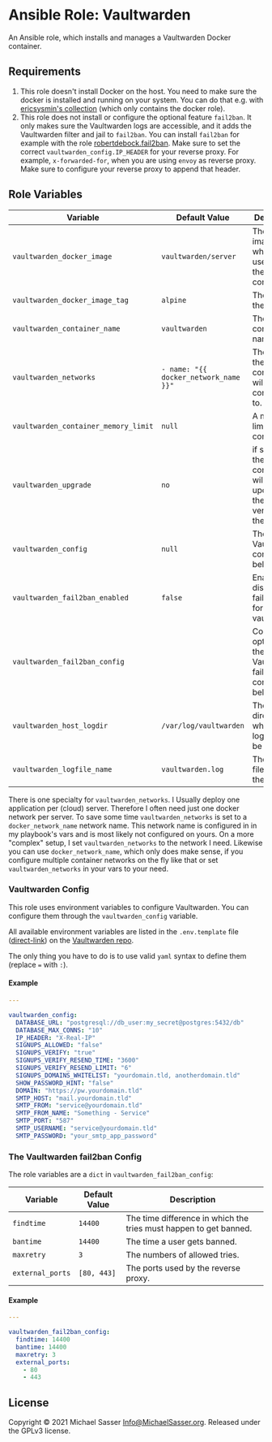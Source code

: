# Ansible Role: Vaultwarden

An Ansible role, which installs and manages a Vaultwarden Docker container.

## Requirements

1. This role doesn't install Docker on the host. You need to make sure the docker
   is installed and running on your system. You can do that e.g. with 
   [ericsysmin's collection](https://galaxy.ansible.com/ericsysmin/docker) 
   (which only contains the docker role).
2. This role does not install or configure the optional feature `fail2ban`. 
   It only makes sure the Vaultwarden logs are accessible, and it adds the 
   Vaultwarden filter and jail to `fail2ban`. You can install `fail2ban` for 
   example with the role 
   [robertdebock.fail2ban](https://github.com/robertdebock/ansible-role-fail2ban).
   Make sure to set the correct `vaultwarden_config.IP_HEADER` for your 
   reverse proxy. For example, `x-forwarded-for`, when you are using `envoy` as
   reverse proxy. Make sure to configure your reverse proxy to append that 
   header.


## Role Variables


| Variable                             | Default Value                           | Description                                                                       |
| ----------------------------------   | --------------------------------------- | --------------------------------------------------------------------------------- |
| `vaultwarden_docker_image`           | `vaultwarden/server`                    | The docker image, which is used to pull the container.                            |
| `vaultwarden_docker_image_tag`       | `alpine`                                | The tag of the image.                                                             |
| `vaultwarden_container_name`         | `vaultwarden`                           | The container name.                                                               |
| `vaultwarden_networks`               | `- name: "{{ docker_network_name }}"`   | The network the container will be connected to.                                   |
| `vaultwarden_container_memory_limit` | `null`                                  | A memory limit for the container                                                  |
| `vaultwarden_upgrade`                | `no`                                    | if set to `yes` the container will be updated to the latest version (of the tag). |
| `vaultwarden_config`                 | `null`                                  | The Vaultwarden config (see below)                                                |
| `vaultwarden_fail2ban_enabled`       | `false`                                 | Enable or disable the fail2ban jail for vaultwarden.                              |
| `vaultwarden_fail2ban_config`        |                                         | Config options for the Vaultwarden fail2ban config (see below).                   |
| `vaultwarden_host_logdir`            | `/var/log/vaultwarden`                  | The directory, where the logfile will be stored in.                               |
| `vaultwarden_logfile_name`           | `vaultwarden.log`                       | The filename of the logfile.                                                      |

There is one specialty for `vaultwarden_networks`. I Usually deploy one 
application per (cloud) server. Therefore I often need just one docker network 
per server. To save some time `vaultwarden_networks` is set to a 
`docker_network_name` network name. This network name is configured in
in my playbook's vars and is most likely not configured on yours.
On a more "complex" setup, I set `vaultwarden_networks` to the network I need.
Likewise you can use `docker_network_name`, which only does make sense, if you
configure multiple container networks on the fly like that or set 
`vaultwarden_networks` in your vars to your need.

### Vaultwarden Config

This role uses environment variables to configure Vaultwarden.
You can configure them through the `vaultwarden_config` variable.

All available environment variables are listed in the `.env.template` file
([direct-link](https://raw.githubusercontent.com/dani-garcia/vaultwarden/main/.env.template))
on the 
[Vaultwarden repo](https://raw.githubusercontent.com/dani-garcia/vaultwarden).

The only thing you have to do is to use valid `yaml` syntax to define them 
(replace `=` with `:`).

#### Example

```yaml
---

vaultwarden_config:
  DATABASE_URL: "postgresql://db_user:my_secret@postgres:5432/db"
  DATABASE_MAX_CONNS: "10"
  IP_HEADER: "X-Real-IP"
  SIGNUPS_ALLOWED: "false"
  SIGNUPS_VERIFY: "true"
  SIGNUPS_VERIFY_RESEND_TIME: "3600"
  SIGNUPS_VERIFY_RESEND_LIMIT: "6"
  SIGNUPS_DOMAINS_WHITELIST: "yourdomain.tld, anotherdomain.tld"
  SHOW_PASSWORD_HINT: "false"
  DOMAIN: "https://pw.yourdomain.tld"
  SMTP_HOST: "mail.yourdomain.tld"
  SMTP_FROM: "service@yourdomain.tld"
  SMTP_FROM_NAME: "Something - Service"
  SMTP_PORT: "587"
  SMTP_USERNAME: "service@yourdomain.tld"
  SMTP_PASSWORD: "your_smtp_app_password"
```

### The Vaultwarden fail2ban Config

The role variables are a `dict` in `vaultwarden_fail2ban_config`:

| Variable           | Default Value  | Description                                                        |
| ------------------ | -------------- | ------------------------------------------------------------------ |
| `findtime`         | `14400`        | The time difference in which the tries must happen to get banned.  |
| `bantime`          | `14400`        | The time a user gets banned.                                       |
| `maxretry`         | `3`            | The numbers of allowed tries.                                      |
| `external_ports`   | `[80, 443]`    | The ports used by the reverse proxy.                               |

#### Example

```yaml
---

vaultwarden_fail2ban_config:
  findtime: 14400
  bantime: 14400
  maxretry: 3
  external_ports:
    - 80
    - 443
```

## License

Copyright &copy; 2021 Michael Sasser <Info@MichaelSasser.org>. Released under
the GPLv3 license.
